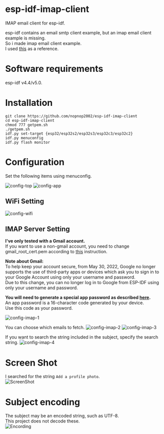 # esp-idf-imap-client
IMAP email client for esp-idf.

esp-idf contains an email smtp client example, but an imap email client example is missing.   
So i made imap email client example.   
I used [this](https://github.com/RealAlphabet/IMAP) as a reference.   

# Software requirements
esp-idf v4.4/v5.0.   

# Installation
```
git clone https://github.com/nopnop2002/esp-idf-imap-client
cd esp-idf-imap-client
chmod 777 getpem.sh
./getpem.sh
idf.py set-target {esp32/esp32s2/esp32s3/esp32c3/esp32c2}
idf.py menuconfig
idf.py flash monitor
```

# Configuration
Set the following items using menuconfig.

![config-top](https://github.com/nopnop2002/esp-idf-imap-client/assets/6020549/11644d4e-9cc7-4524-bacd-dbeaaba232cf)
![config-app](https://github.com/nopnop2002/esp-idf-imap-client/assets/6020549/8ee9ff1d-2afb-411c-bbca-70018aad296d)

## WiFi Setting

![config-wifi](https://github.com/nopnop2002/esp-idf-imap-client/assets/6020549/4cefe2fb-6476-4fc2-92d4-af7f29c0f226)

## IMAP Server Setting
__I've only tested with a Gmail account.__   
If you want to use a non-gmail account, you need to change gmail_root_cert.pem according to [this](https://github.com/espressif/esp-idf/issues/7250) instruction.   

__Note about Gmail:__   
To help keep your account secure, from May 30, 2022, Google no longer supports the use of third-party apps or devices which ask you to sign in to your Google Account using only your username and password.   
Due to this change, you can no longer log in to Google from ESP-IDF using only your username and password.   

__You will need to generate a special app password as described [here](https://support.google.com/mail/answer/185833).__   
An app password is a 16-character code generated by your device.   
Use this code as your password.   

![config-imap-1](https://github.com/nopnop2002/esp-idf-imap-client/assets/6020549/4fdcb24c-223f-4c08-b3b1-dd2b25756f73)

You can choose which emails to fetch.
![config-imap-2](https://github.com/nopnop2002/esp-idf-imap-client/assets/6020549/3daac20d-9a29-4573-a3dc-8eebdf64e882)
![config-imap-3](https://github.com/nopnop2002/esp-idf-imap-client/assets/6020549/65f59912-d0b1-4034-9d57-c50957d6910f)

If you want to search the string included in the subject, specify the search string.
![config-imap-4](https://github.com/nopnop2002/esp-idf-imap-client/assets/6020549/a3982871-ea81-4b3e-add9-25f369857d70)

# Screen Shot   
I searched for the string `Add a profile photo`.   
![ScreenShot](https://github.com/nopnop2002/esp-idf-imap-client/assets/6020549/d6ffc008-f216-4c12-b986-1993971c98cd)


# Subject encoding   
The subject may be an encoded string, such as UTF-8.   
This project does not decode these.   
![Encording](https://github.com/nopnop2002/esp-idf-imap-client/assets/6020549/24af7983-7d38-4544-adf3-d05577949ec6)
